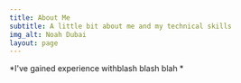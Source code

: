 ```yaml
---
title: About Me
subtitle: A little bit about me and my technical skills
img_alt: Noah Dubai
layout: page
---
```

*I've gained experience withblash blash blah *
